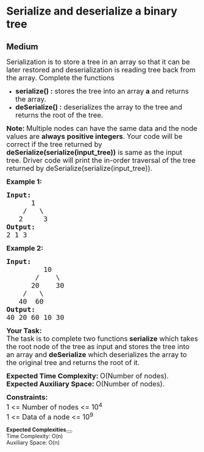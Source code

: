 # Serialize and deserialize a binary tree
## Medium
<div class="problems_problem_content__Xm_eO"><p><span style="font-size: 18px;">Serialization is to store a tree in an array so that it can be later restored and deserialization is reading tree back from the array. Complete the functions</span></p>
<ul>
<li><span style="font-size: 18px;"><strong>serialize() :</strong>&nbsp;stores the tree into an array <strong>a</strong> and returns the array.</span></li>
<li><span style="font-size: 18px;"><strong>deSerialize() :</strong> deserializes the array to the tree and returns the root of the tree.</span></li>
</ul>
<p><span style="font-size: 18px;"><strong>Note: </strong>Multiple nodes can have the same data and the node values are <strong>always</strong> <strong>positive integers</strong>. Your code will be correct if the tree returned by <strong>deSerialize(serialize(input_tree))</strong> is same as the input tree. Driver code will print the in-order traversal of the tree returned by </span><span style="font-size: 18px;">deSerialize(serialize(input_tree)).</span></p>
<p><span style="font-size: 18px;"><strong>Example 1:</strong></span></p>
<pre><span style="font-size: 18px;"><strong>Input:
</strong>&nbsp; &nbsp;&nbsp; &nbsp;1
 &nbsp; &nbsp;/&nbsp; &nbsp;\
 &nbsp;&nbsp;2&nbsp; &nbsp;&nbsp;&nbsp;3
<strong>Output: <br></strong>2 1 3</span>
</pre>
<p><span style="font-size: 18px;"><strong>Example 2:</strong></span></p>
<pre><span style="font-size: 18px;"><strong>Input:
</strong>&nbsp; &nbsp; &nbsp; &nbsp; &nbsp;10
 &nbsp; &nbsp; &nbsp;&nbsp;/ &nbsp; &nbsp;\
 &nbsp; &nbsp;  20&nbsp; &nbsp; 30
 &nbsp;  /&nbsp;&nbsp; \
 &nbsp; 40&nbsp; 60
<strong>Output: <br></strong>40 20 60 10 30
</span></pre>
<p><span style="font-size: 18px;"><strong>Your Task:</strong><br>The task is to complete two&nbsp;functions<strong> serialize</strong> which takes the root node of the tree as input and stores the tree into an array&nbsp;and <strong>deSerialize</strong> which deserializes the array to the original tree and returns the root of it.</span></p>
<p><span style="font-size: 18px;"><strong>Expected Time Complexity:&nbsp;</strong>O(Number of nodes).<br><strong>Expected Auxiliary Space:&nbsp;</strong>O(Number of nodes).</span></p>
<p><span style="font-size: 18px;"><strong>Constraints:</strong><br>1 &lt;= Number of nodes &lt;= 10<sup>4</sup><br>1 &lt;= Data of a node &lt;= 10<sup>9</sup></span></p></div>


<div class="problems_accordion_tags__JJ2DX problems_active_tags__3RExF "><div class="active title problems_active_tag_title__cgl9e"><div class="problems_tag_container__kWANg"><strong>Expected Complexities</strong><button class="ui mini circular icon button problems_tag_dropdown__x6C2I"><i aria-hidden="true" class="dropdown icon"></i></button></div></div><div class="ui divider g-m-0"></div><div class="content active"><div class="ui labels"><div target="_blank" class="ui label">Time Complexity: O(n)</div><div target="_blank" class="ui label">Auxiliary Space: O(n)</div></div></div></div>

